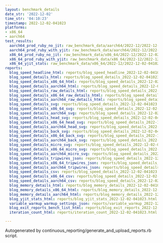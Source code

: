 ```yaml
---
layout: benchmark_details
date_str: '2022-12-02'
time_str: '04:10:23'
timestamp: 2022-12-02-041023
platforms:
- x86_64
- aarch64
test_results:
  aarch64_prod_ruby_no_jit: raw_benchmark_data/aarch64/2022-12/2022-12-02-041023_basic_benchmark_aarch64_prod_ruby_no_jit.json
  aarch64_prod_ruby_with_yjit: raw_benchmark_data/aarch64/2022-12/2022-12-02-041023_basic_benchmark_aarch64_prod_ruby_with_yjit.json
  x86_64_prod_ruby_no_jit: raw_benchmark_data/x86_64/2022-12/2022-12-02-041023_basic_benchmark_x86_64_prod_ruby_no_jit.json
  x86_64_prod_ruby_with_yjit: raw_benchmark_data/x86_64/2022-12/2022-12-02-041023_basic_benchmark_x86_64_prod_ruby_with_yjit.json
  x86_64_yjit_stats: raw_benchmark_data/x86_64/2022-12/2022-12-02-041023_basic_benchmark_x86_64_yjit_stats.json
reports:
  blog_speed_headline_html: reports/blog_speed_headline_2022-12-02-041023.html
  blog_speed_details_html: reports/blog_speed_details_2022-12-02-041023.html
  blog_speed_details_x86_64_html: reports/blog_speed_details_2022-12-02-041023.x86_64.html
  blog_speed_details_aarch64_html: reports/blog_speed_details_2022-12-02-041023.aarch64.html
  blog_speed_details_raw_details_html: reports/blog_speed_details_2022-12-02-041023.raw_details.html
  blog_speed_details_x86_64_raw_details_html: reports/blog_speed_details_2022-12-02-041023.x86_64.raw_details.html
  blog_speed_details_aarch64_raw_details_html: reports/blog_speed_details_2022-12-02-041023.aarch64.raw_details.html
  blog_speed_details_svg: reports/blog_speed_details_2022-12-02-041023.svg
  blog_speed_details_x86_64_svg: reports/blog_speed_details_2022-12-02-041023.x86_64.svg
  blog_speed_details_aarch64_svg: reports/blog_speed_details_2022-12-02-041023.aarch64.svg
  blog_speed_details_head_svg: reports/blog_speed_details_2022-12-02-041023.head.svg
  blog_speed_details_x86_64_head_svg: reports/blog_speed_details_2022-12-02-041023.x86_64.head.svg
  blog_speed_details_aarch64_head_svg: reports/blog_speed_details_2022-12-02-041023.aarch64.head.svg
  blog_speed_details_back_svg: reports/blog_speed_details_2022-12-02-041023.back.svg
  blog_speed_details_x86_64_back_svg: reports/blog_speed_details_2022-12-02-041023.x86_64.back.svg
  blog_speed_details_aarch64_back_svg: reports/blog_speed_details_2022-12-02-041023.aarch64.back.svg
  blog_speed_details_micro_svg: reports/blog_speed_details_2022-12-02-041023.micro.svg
  blog_speed_details_x86_64_micro_svg: reports/blog_speed_details_2022-12-02-041023.x86_64.micro.svg
  blog_speed_details_aarch64_micro_svg: reports/blog_speed_details_2022-12-02-041023.aarch64.micro.svg
  blog_speed_details_tripwires_json: reports/blog_speed_details_2022-12-02-041023.tripwires.json
  blog_speed_details_x86_64_tripwires_json: reports/blog_speed_details_2022-12-02-041023.x86_64.tripwires.json
  blog_speed_details_aarch64_tripwires_json: reports/blog_speed_details_2022-12-02-041023.aarch64.tripwires.json
  blog_speed_details_csv: reports/blog_speed_details_2022-12-02-041023.csv
  blog_speed_details_x86_64_csv: reports/blog_speed_details_2022-12-02-041023.x86_64.csv
  blog_speed_details_aarch64_csv: reports/blog_speed_details_2022-12-02-041023.aarch64.csv
  blog_memory_details_html: reports/blog_memory_details_2022-12-02-041023.html
  blog_memory_details_x86_64_html: reports/blog_memory_details_2022-12-02-041023.x86_64.html
  blog_memory_details_aarch64_html: reports/blog_memory_details_2022-12-02-041023.aarch64.html
  blog_yjit_stats_html: reports/blog_yjit_stats_2022-12-02-041023.html
  variable_warmup_warmup_settings_json: reports/variable_warmup_2022-12-02-041023.warmup_settings.json
  blog_exit_reports_bench_list_html: reports/blog_exit_reports_2022-12-02-041023.bench_list.html
  iteration_count_html: reports/iteration_count_2022-12-02-041023.html

---
```

Autogenerated by continuous_reporting/generate_and_upload_reports.rb script.
